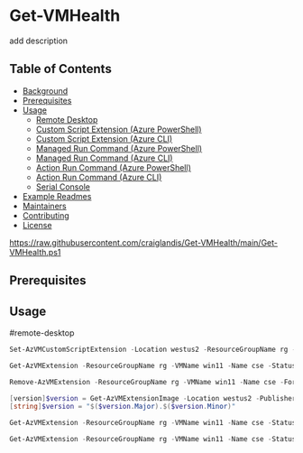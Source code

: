 # Get-VMHealth

add description

## Table of Contents

- [Background](#background)
- [Prerequisites](#prerequisites)
- [Usage](#usage)
	- [Remote Desktop](#remote-desktop)
  - [Custom Script Extension (Azure PowerShell)](#custom-script-extension-azure-powershell)
  - [Custom Script Extension (Azure CLI)](#custom-script-extension-azure-cli)
  - [Managed Run Command (Azure PowerShell)](#managed-run-command-azure-powershell)
  - [Managed Run Command (Azure CLI)](#managed-run-command-azure-cli)
  - [Action Run Command (Azure PowerShell)](#action-run-command-azure-powershell)
  - [Action Run Command (Azure CLI)](#action-run-command-azure-cli)
  - [Serial Console](#serial-console)
- [Example Readmes](#example-readmes)
- [Maintainers](#maintainers)
- [Contributing](#contributing)
- [License](#license)

https://raw.githubusercontent.com/craiglandis/Get-VMHealth/main/Get-VMHealth.ps1

## Prerequisites

## Usage

#remote-desktop

```powershell
Set-AzVMCustomScriptExtension -Location westus2 -ResourceGroupName rg -VMName win11 -Name cse -FileUri https://raw.githubusercontent.com/craiglandis/Get-VMHealth/main/Get-VMHealth.ps1 -Run Get-VMHealth.ps1 -TypeHandlerVersion 1.10 -ForceRerun (Get-Date).Ticks
```

```powershell
Get-AzVMExtension -ResourceGroupName rg -VMName win11 -Name cse -Status
```

```powershell
Remove-AzVMExtension -ResourceGroupName rg -VMName win11 -Name cse -Force
```

```powershell
[version]$version = Get-AzVMExtensionImage -Location westus2 -PublisherName Microsoft.Compute -Type CustomScriptExtension | Sort-Object {[version]$_.Version} | Select-Object -ExpandProperty Version -Last 1
[string]$version = "$($version.Major).$($version.Minor)"
```

```powershell
Get-AzVMExtension -ResourceGroupName rg -VMName win11 -Name cse -Status | select -ExpandProperty SubStatuses | where code -match 'stdout' | select -ExpandProperty Message
```

```powershell
Get-AzVMExtension -ResourceGroupName rg -VMName win11 -Name cse -Status | select -ExpandProperty SubStatuses | where code -match 'stderr' | select -ExpandProperty Message
```

